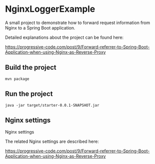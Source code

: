 # NginxLoggerExample

A small project to demonstrate how to forward request information from Nginx to a Spring Boot application.

Detailed explanations about the project can be found here: 

https://progressive-code.com/post/9/Forward-referrer-to-Spring-Boot-Application-when-using-Nginx-as-Reverse-Proxy

## Build the project

```
mvn package
```

## Run the project

```
java -jar target/starter-0.0.1-SNAPSHOT.jar
```

## Nginx settings

Nginx settings

The related Nginx settings are described here:

https://progressive-code.com/post/9/Forward-referrer-to-Spring-Boot-Application-when-using-Nginx-as-Reverse-Proxy
